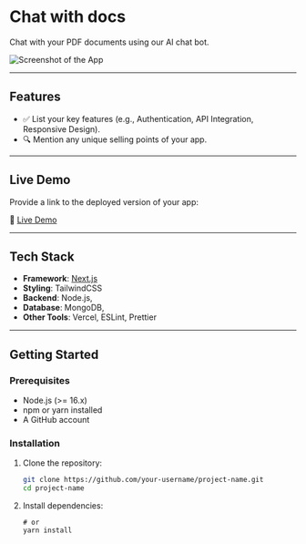 # **Chat with docs**

Chat with your PDF documents using our AI chat bot.

![Screenshot of the App](url-to-screenshot.png)

---

## **Features**

- ✅ List your key features (e.g., Authentication, API Integration, Responsive Design).
- 🔍 Mention any unique selling points of your app.

---

## **Live Demo**

Provide a link to the deployed version of your app:

🔗 [Live Demo](https://your-live-demo-url.com)

---

## **Tech Stack**

- **Framework**: [Next.js](https://nextjs.org/)
- **Styling**: TailwindCSS
- **Backend**: Node.js,
- **Database**: MongoDB,
- **Other Tools**: Vercel, ESLint, Prettier

---

## **Getting Started**

### **Prerequisites**

- Node.js (>= 16.x)
- npm or yarn installed
- A GitHub account

### **Installation**

1. Clone the repository:

   ```bash
   git clone https://github.com/your-username/project-name.git
   cd project-name

   ```

2. Install dependencies:
   ```npm install
   # or
   yarn install
   ```
